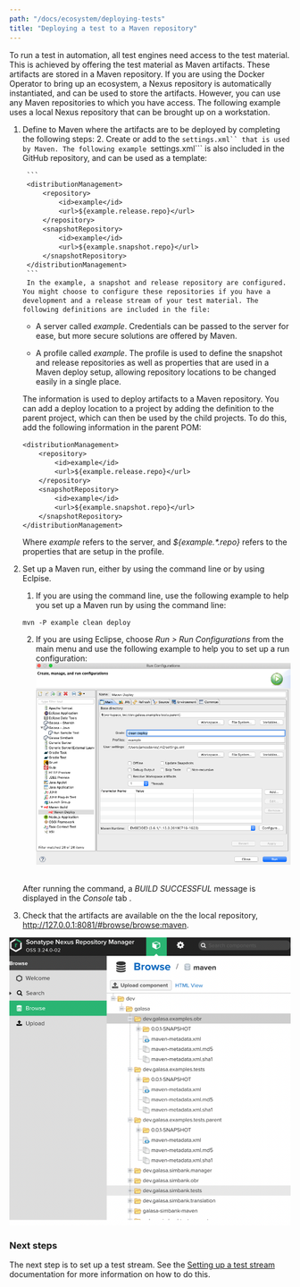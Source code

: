 ```yaml
--- 
path: "/docs/ecosystem/deploying-tests"
title: "Deploying a test to a Maven repository"
---
```


To run a test in automation, all test engines need access to the test material. This is achieved by offering the test material as Maven artifacts. These artifacts are stored in a Maven repository. If you are using the Docker Operator to bring up an ecosystem, a Nexus repository is automatically instantiated, and can be used to store the artifacts. However, you can use any Maven repositories to which you have access. The following example uses a local Nexus repository that can be brought up on a workstation.

1. Define to Maven where the artifacts are to be deployed by completing the following steps:
    2. Create or add to the ```settings.xml`` that is used by Maven.
    The following example ```settings.xml``` is also included in the GitHub repository, and can be used as a template:

        ```
        <distributionManagement>
            <repository>
                <id>example</id>
                <url>${example.release.repo}</url>
            </repository>
            <snapshotRepository>
                <id>example</id>
                <url>${example.snapshot.repo}</url>
            </snapshotRepository>
        </distributionManagement>
        ```
        In the example, a snapshot and release repository are configured. You might choose to configure these repositories if you have a development and a release stream of your test material. The following definitions are included in the file:

    - A server called _example_. Credentials can be passed to the server for ease, but more secure solutions are offered by Maven.

    - A profile called _example_. The profile is used to define the snapshot and release repositories as well as properties that are used in a Maven deploy setup, allowing repository locations to be changed easily in a single place.

    The information is used to deploy artifacts to a Maven repository. You can add a deploy location to a project by adding the definition to the parent project, which can then be used by the child projects. To do this, add the following information in the parent POM:

    ```
    <distributionManagement>
        <repository>
            <id>example</id>
            <url>${example.release.repo}</url>
        </repository>
        <snapshotRepository>
            <id>example</id>
            <url>${example.snapshot.repo}</url>
        </snapshotRepository>
    </distributionManagement>
    ```

    Where _<id>example</id>_ refers to the server, and _<url>${example.*.repo}</url>_ refers to the properties that are setup in the profile.
2. Set up a Maven run, either by using the command line or by using Eclpise.
    1. If you are using the command line, use the following example to help you set up a Maven run by using the command line: 
    ```
    mvn -P example clean deploy
    ```
    2. If you are using Eclipse, choose _Run > Run Configurations_ from the main menu and use the following example to help you to set up a run configuration:
    ![Maven deploy screen:](deploy-config.png)<br><br> 

    After running the command, a _BUILD SUCCESSFUL_ message is displayed in the _Console_ tab .
3. Check that the artifacts are available on the the local repository, http://127.0.0.1:8081/#browse/browse:maven.

![Nexus artifacts](maven-repos.png)

### Next steps

The next step is to set up a test stream. See the [Setting up a test stream](/docs/ecosystem/setting-up-test-stream) documentation for more information on how to do this. 
